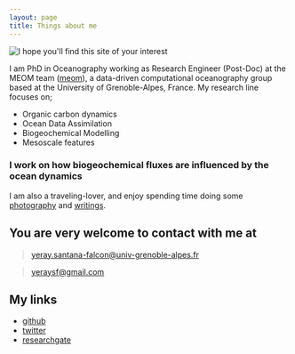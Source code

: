 ```yaml
---
layout: page
title: Things about me
---
```


![I hope you'll find this site of your interest](https://github.com/ysantanaf/ysantanaf.github.io/blob/master/diver.jpg?raw=true)

I am PhD in Oceanography working as Research Engineer (Post-Doc) at the MEOM team ([meom]), a data-driven computational oceanography group based at the University of Grenoble-Alpes, France. My research line focuses on;

  - Organic carbon dynamics
  - Ocean Data Assimilation
  - Biogeochemical Modelling
  - Mesoscale features

### I work on how biogeochemical fluxes are influenced by the ocean dynamics

I am also a traveling-lover, and enjoy spending time doing some [photography] and [writings].

## You are very welcome to contact with me at
> yeray.santana-falcon@univ-grenoble-alpes.fr

> yeraysf@gmail.com

## My links
* [github] 
* [twitter]
* [researchgate]

[researchgate]: <https://www.researchgate.net/profile/Yeray_Santana-Falcon>
[photography]: <https://500px.com/yeraysf>
[writings]: <http://principia.io/staff/yeray/>
[github]: <https://github.com/ysantanaf>
[twitter]: <https://twitter.com/yeraysf>
[meom]: <http://meom-group.github.io/>
